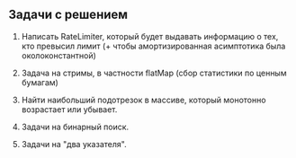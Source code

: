 ## Задачи с решением

1. Написать RateLimiter, который будет выдавать информацию о тех, кто превысил лимит (+ чтобы амортизированная асимптотика была околоконстантной)

2. Задача на стримы, в частности flatMap (сбор статистики по ценным бумагам)

3. Найти наибольший подотрезок в массиве, который монотонно возрастает или убывает.

4. Задачи на бинарный поиск.

5. Задачи на "два указателя".